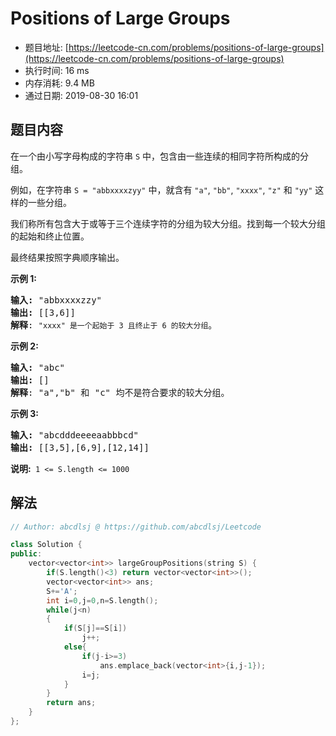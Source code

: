 # Positions of Large Groups 
- 题目地址: [https://leetcode-cn.com/problems/positions-of-large-groups](https://leetcode-cn.com/problems/positions-of-large-groups)
- 执行时间: 16 ms
- 内存消耗: 9.4 MB
- 通过日期: 2019-08-30 16:01

## 题目内容
<p>在一个由小写字母构成的字符串 <code>S</code> 中，包含由一些连续的相同字符所构成的分组。</p>

<p>例如，在字符串 <code>S = "abbxxxxzyy"</code> 中，就含有 <code>"a"</code>, <code>"bb"</code>, <code>"xxxx"</code>, <code>"z"</code> 和 <code>"yy"</code> 这样的一些分组。</p>

<p>我们称所有包含大于或等于三个连续字符的分组为较大分组。找到每一个较大分组的起始和终止位置。</p>

<p>最终结果按照字典顺序输出。</p>

<p><strong>示例 1:</strong></p>

<pre>
<strong>输入: </strong>"abbxxxxzzy"
<strong>输出: </strong>[[3,6]]
<strong>解释</strong>: <code>"xxxx" 是一个起始于 3 且终止于 6 的较大分组</code>。
</pre>

<p><strong>示例 2:</strong></p>

<pre>
<strong>输入: </strong>"abc"
<strong>输出: </strong>[]
<strong>解释</strong>: "a","b" 和 "c" 均不是符合要求的较大分组。
</pre>

<p><strong>示例 3:</strong></p>

<pre>
<strong>输入: </strong>"abcdddeeeeaabbbcd"
<strong>输出: </strong>[[3,5],[6,9],[12,14]]</pre>

<p><strong>说明: </strong> <code>1 <= S.length <= 1000</code></p>


## 解法
```cpp
// Author: abcdlsj @ https://github.com/abcdlsj/Leetcode

class Solution {
public:
    vector<vector<int>> largeGroupPositions(string S) {
        if(S.length()<3) return vector<vector<int>>();
        vector<vector<int>> ans;
        S+='A';
        int i=0,j=0,n=S.length();
        while(j<n)
        {
            if(S[j]==S[i])
                j++;
            else{
                if(j-i>=3)
                    ans.emplace_back(vector<int>{i,j-1});
                i=j;
            }
        }
        return ans;
    }
};

```